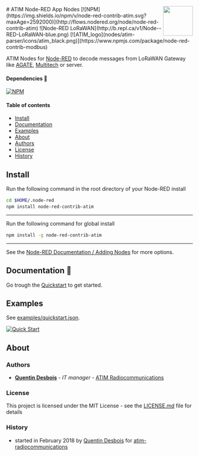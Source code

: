  <img align="right" width="80" height="80" src="http://www.atim.com/wp-content/media/img/fr/atim_flat.svg">
# ATIM Node-RED App Nodes
[![NPM](https://img.shields.io/npm/v/node-red-contrib-atim.svg?maxAge=2592000)](http://flows.nodered.org/node/node-red-contrib-atim) ![Node-RED LoRaWAN](http://b.repl.ca/v1/Node--RED-LoRaWAN-blue.png) [![ATIM_logo](nodes/atim-parser/icons/atim_black.png)](https://www.npmjs.com/package/node-red-contrib-modbus) 

ATIM Nodes for [Node-RED](http://nodered.org) to decode messages from LoRaWAN Gateway like [AGATE](http://www.atim.com/docs/FRANCAIS/ACW%20MODEMS/A-GATE/ATIM_A-GATE_DS_FR_v1-0.pdf), [Multitech](https://www.multitech.com/brands/multiconnect-conduit) or server.

#### Dependencies 🔗
[![NPM](http://b.repl.ca/v1/request-2.83.0-red.png)](https://www.npmjs.com/package/request)

#### Table of contents

* [Install](#Install)
* [Documentation](#Documentation)
* [Examples](#Examples)
* [About](#About)
 * [Authors](#Authors)
 * [License](#License)
 * [History](#History)


## Install

Run the following command in the root directory of your Node-RED install

```bash
cd $HOME/.node-red
npm install node-red-contrib-atim
```
---
Run the following command for global install

```bash
npm install -g node-red-contrib-atim
```
---
See the [Node-RED Documentation / Adding Nodes](http://nodered.org/docs/getting-started/adding-nodes) for more options.


## Documentation :ledger:

Go trough the [Quickstart](docs/quickstart.md) to get started.

## Examples

See [examples/quickstart.json](examples/quickstart.json).

[![Quick Start](examples/quickstart.png)](examples/quickstart.json)

## About

### Authors
* **[Quentin Desbois][1]** - *IT manager* - [ATIM Radiocommunications][3]

### License

This project is licensed under the MIT License - see the [LICENSE.md](LICENSE.md) file for details

### History 

* started in February 2018 by [Quentin Desbois][1] for [atim-radiocommunications][2]

[1]:https://github.com/Quentintin
[2]:https://github.com/atim-radiocommunications
[3]:http://www.atim.com